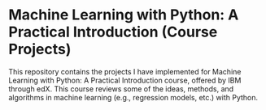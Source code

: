 # Machine Learning with Python: A Practical Introduction (Course Projects)

This repository contains the projects I have implemented for Machine Learning with Python: A Practical Introduction course, offered by IBM through edX. This course reviews some of the ideas, methods, and algorithms in machine learning (e.g., regression models, etc.) with Python.
